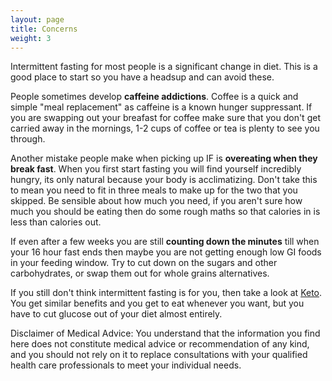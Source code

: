 ```yaml
---
layout: page
title: Concerns
weight: 3
---
```


Intermittent fasting for most people is a significant change in diet. This is a good place to start so you have a headsup and can avoid these.

People sometimes develop **caffeine addictions**. Coffee is a quick and simple "meal replacement" as caffeine is a known hunger suppressant. If you are swapping out your breafast for coffee make sure that you don't get carried away in the mornings, 1-2 cups of coffee or tea is plenty to see you through.

Another mistake people make when picking up IF is **overeating when they break fast**. When you first start fasting you will find yourself incredibly hungry, its only natural because your body is acclimatizing. Don't take this to mean you need to fit in three meals to make up for the two that you skipped. Be sensible about how much you need, if you aren't sure how much you should be eating then do some rough maths so that calories in is less than calories out.

If even after a few weeks you are still **counting down the minutes** till when your 16 hour fast ends then maybe  you are not getting enough low GI foods in your feeding window. Try to cut down on the sugars and other carbohydrates, or swap them out for whole grains alternatives.

If you still don't think intermittent fasting is for you, then take a look at [Keto](http://reddit.com/r/keto). You get similar benefits and you get to eat whenever you want, but you have to cut glucose out of your diet almost entirely.

<p class="message">
Disclaimer of Medical Advice: You understand that the information you find here does not constitute medical advice or recommendation of any kind, and you should not rely on it to replace consultations with your qualified health care professionals to meet your individual needs.
</p>
